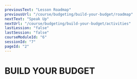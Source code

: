 ```yaml
---
previousText: "Lesson Roadmap"
previousUrl: "/course/budgeting/build-your-budget/roadmap"
nextText: "Speak Up"
nextUrl: "/course/budgeting/build-your-budget/activities"
lastLession: "false"
lastSession: "false"
courseModuleId: "6"
sessionId: "7"
pageId: "2"
---
```



# BUILD YOUR BUDGET

<sparkle-video-player src="./animation/m3l2.mp4" />
